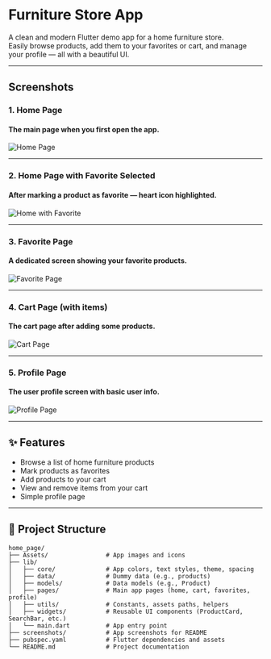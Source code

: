 # Furniture Store App

A clean and modern Flutter demo app for a home furniture store.  
Easily browse products, add them to your favorites or cart, and manage your profile — all with a beautiful UI.

---

## Screenshots

### 1. Home Page
#### The main page when you first open the app.
![Home Page](screenshots/Home.jpg)

---

### 2. Home Page with Favorite Selected
#### After marking a product as favorite — heart icon highlighted.
![Home with Favorite](screenshots/withFavourite.jpg)

---

### 3. Favorite Page
#### A dedicated screen showing your favorite products.
![Favorite Page](screenshots/Favourite.jpg)

---

### 4. Cart Page (with items)
#### The cart page after adding some products.
![Cart Page](screenshots/cart.jpg)

---

### 5. Profile Page
#### The user profile screen with basic user info.
![Profile Page](screenshots/Profile.jpg)

---

## ✨ Features

- Browse a list of home furniture products  
- Mark products as favorites  
- Add products to your cart  
- View and remove items from your cart  
- Simple profile page

---

## 📁 Project Structure

```
home_page/
├── Assets/                # App images and icons
├── lib/
│   ├── core/              # App colors, text styles, theme, spacing
│   ├── data/              # Dummy data (e.g., products)
│   ├── models/            # Data models (e.g., Product)
│   ├── pages/             # Main app pages (home, cart, favorites, profile)
│   ├── utils/             # Constants, assets paths, helpers
│   ├── widgets/           # Reusable UI components (ProductCard, SearchBar, etc.)
│   └── main.dart          # App entry point
├── screenshots/           # App screenshots for README
├── pubspec.yaml           # Flutter dependencies and assets
└── README.md              # Project documentation
```






